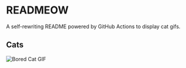 # READMEOW

A self-rewriting README powered by GitHub Actions to display cat gifs.

## Cats

![Bored Cat GIF](https://media0.giphy.com/media/v1.Y2lkPTlhY2QwMmRhbHYzMXV4eGhpb2M1cnZpeW05M2g5eHNjam9jN3hud2xvNWFwZzJjMiZlcD12MV9naWZzX3NlYXJjaCZjdD1n/mlvseq9yvZhba/200.gif)
